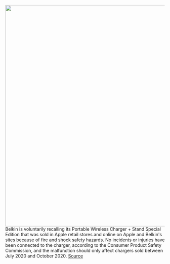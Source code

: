 <img src='https://cdn.vox-cdn.com/thumbor/sIKnJgAQ8Kv1CxKIaIDpibn_NyM=/0x0:681x443/1200x800/filters:focal(287x168:395x276)/cdn.vox-cdn.com/uploads/chorus_image/image/68663024/Screen_Shot_2021_01_13_at_11.10.15_AM.0.png' width='700px' /><br/>
Belkin is voluntarily recalling its Portable Wireless Charger + Stand Special Edition that was sold in Apple retail stores and online on Apple and Belkin's sites because of fire and shock safety hazards. No incidents or injuries have been connected to the charger, according to the Consumer Product Safety Commission, and the malfunction should only affect chargers sold between July 2020 and October 2020.
<a href='https://www.theverge.com/2021/1/13/22229147/apple-belkin-recall-wireless-charging-stand-fire-shock-hazard'> Source <a/>